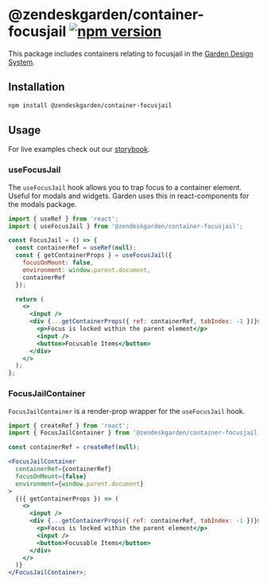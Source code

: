 # @zendeskgarden/container-focusjail [![npm version](https://img.shields.io/npm/v/@zendeskgarden/container-focusjail.svg?style=flat-square)](https://www.npmjs.com/package/@zendeskgarden/container-focusjail)

This package includes containers relating to focusjail in the
[Garden Design System](https://zendeskgarden.github.io/).

## Installation

```sh
npm install @zendeskgarden/container-focusjail
```

## Usage

For live examples check out our [storybook](https://zendeskgarden.github.io/react-containers?path=/story/focusjail-container--usefocusjail).

### useFocusJail

The `useFocusJail` hook allows you to trap focus to a container element. Useful
for modals and widgets. Garden uses this in react-components for the modals package.

```jsx static
import { useRef } from 'react';
import { useFocusJail } from '@zendeskgarden/container-focusjail';

const FocusJail = () => {
  const containerRef = useRef(null);
  const { getContainerProps } = useFocusJail({
    focusOnMount: false,
    environment: window.parent.document,
    containerRef
  });

  return (
    <>
      <input />
      <div {...getContainerProps({ ref: containerRef, tabIndex: -1 })}>
        <p>Focus is locked within the parent element</p>
        <input />
        <button>Focusable Items</button>
      </div>
    </>
  );
};
```

### FocusJailContainer

`FocusJailContainer` is a render-prop wrapper for the `useFocusJail` hook.

```jsx static
import { createRef } from 'react';
import { FocusJailContainer } from '@zendeskgarden/container-focusjail';

const containerRef = createRef(null);

<FocusJailContainer
  containerRef={containerRef}
  focusOnMount={false}
  environment={window.parent.document}
>
  {({ getContainerProps }) => (
    <>
      <input />
      <div {...getContainerProps({ ref: containerRef, tabIndex: -1 })}>
        <p>Focus is locked within the parent element</p>
        <input />
        <button>Focusable Items</button>
      </div>
    </>
  )}
</FocusJailContainer>;
```
